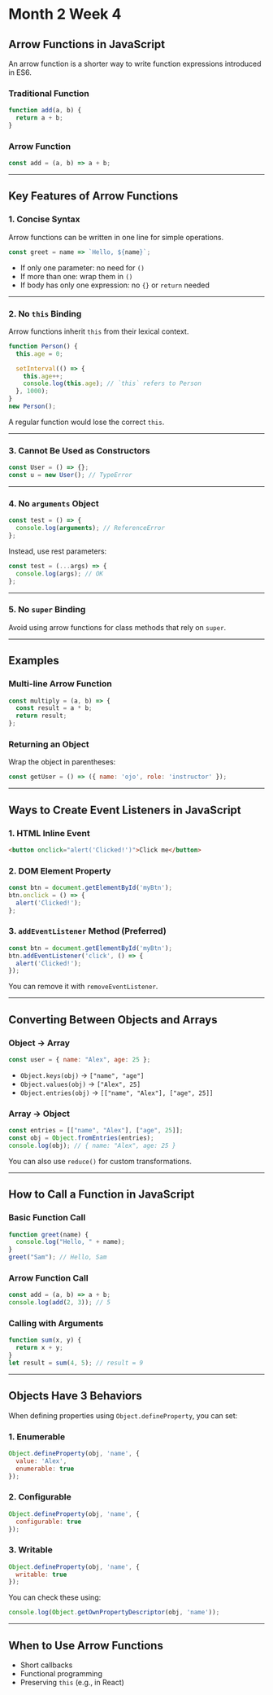 
# Month 2 Week 4

## Arrow Functions in JavaScript

An arrow function is a shorter way to write function expressions introduced in ES6.

### Traditional Function
```js
function add(a, b) {
  return a + b;
}
```

### Arrow Function
```js
const add = (a, b) => a + b;
```

---

## Key Features of Arrow Functions

### 1. Concise Syntax
Arrow functions can be written in one line for simple operations.

```js
const greet = name => `Hello, ${name}`;
```

- If only one parameter: no need for `()`
- If more than one: wrap them in `()`
- If body has only one expression: no `{}` or `return` needed

---

### 2. No `this` Binding
Arrow functions inherit `this` from their lexical context.

```js
function Person() {
  this.age = 0;

  setInterval(() => {
    this.age++;
    console.log(this.age); // `this` refers to Person
  }, 1000);
}
new Person();
```

A regular function would lose the correct `this`.

---

### 3. Cannot Be Used as Constructors

```js
const User = () => {};
const u = new User(); // TypeError
```

---

### 4. No `arguments` Object

```js
const test = () => {
  console.log(arguments); // ReferenceError
};
```

Instead, use rest parameters:

```js
const test = (...args) => {
  console.log(args); // OK
};
```

---

### 5. No `super` Binding
Avoid using arrow functions for class methods that rely on `super`.

---

## Examples

### Multi-line Arrow Function

```js
const multiply = (a, b) => {
  const result = a * b;
  return result;
};
```

### Returning an Object

Wrap the object in parentheses:

```js
const getUser = () => ({ name: 'ojo', role: 'instructor' });
```

---

## Ways to Create Event Listeners in JavaScript

### 1. HTML Inline Event

```html
<button onclick="alert('Clicked!')">Click me</button>
```

### 2. DOM Element Property

```js
const btn = document.getElementById('myBtn');
btn.onclick = () => {
  alert('Clicked!');
};
```

### 3. `addEventListener` Method (Preferred)

```js
const btn = document.getElementById('myBtn');
btn.addEventListener('click', () => {
  alert('Clicked!');
});
```

You can remove it with `removeEventListener`.

---

## Converting Between Objects and Arrays

### Object → Array

```js
const user = { name: "Alex", age: 25 };
```

- `Object.keys(obj)` → `["name", "age"]`
- `Object.values(obj)` → `["Alex", 25]`
- `Object.entries(obj)` → `[["name", "Alex"], ["age", 25]]`

### Array → Object

```js
const entries = [["name", "Alex"], ["age", 25]];
const obj = Object.fromEntries(entries);
console.log(obj); // { name: "Alex", age: 25 }
```

You can also use `reduce()` for custom transformations.

---

## How to Call a Function in JavaScript

### Basic Function Call

```js
function greet(name) {
  console.log("Hello, " + name);
}
greet("Sam"); // Hello, Sam
```

### Arrow Function Call

```js
const add = (a, b) => a + b;
console.log(add(2, 3)); // 5
```

### Calling with Arguments

```js
function sum(x, y) {
  return x + y;
}
let result = sum(4, 5); // result = 9
```

---

## Objects Have 3 Behaviors

When defining properties using `Object.defineProperty`, you can set:

### 1. Enumerable

```js
Object.defineProperty(obj, 'name', {
  value: 'Alex',
  enumerable: true
});
```

### 2. Configurable

```js
Object.defineProperty(obj, 'name', {
  configurable: true
});
```

### 3. Writable

```js
Object.defineProperty(obj, 'name', {
  writable: true
});
```

You can check these using:

```js
console.log(Object.getOwnPropertyDescriptor(obj, 'name'));
```

---

## When to Use Arrow Functions

- Short callbacks  
- Functional programming  
- Preserving `this` (e.g., in React)
